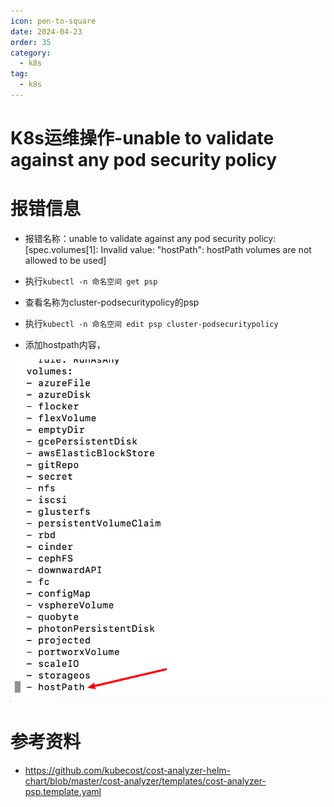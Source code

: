 ```yaml
---
icon: pen-to-square
date: 2024-04-23
order: 35
category:
  - k8s
tag:
  - k8s
---
```

# K8s运维操作-unable to validate against any pod security policy

# 报错信息

- 报错名称：unable to validate against any pod security policy: [spec.volumes[1]: Invalid value: "hostPath": hostPath volumes are not allowed to be used]

- 执行`kubectl -n 命名空间 get psp`

- 查看名称为cluster-podsecuritypolicy的psp

- 执行`kubectl -n 命名空间 edit psp cluster-podsecuritypolicy `

- 添加hostpath内容，

![image-20230719165833176](./images/image-20230719165833176.png)

# 参考资料

- https://github.com/kubecost/cost-analyzer-helm-chart/blob/master/cost-analyzer/templates/cost-analyzer-psp.template.yaml